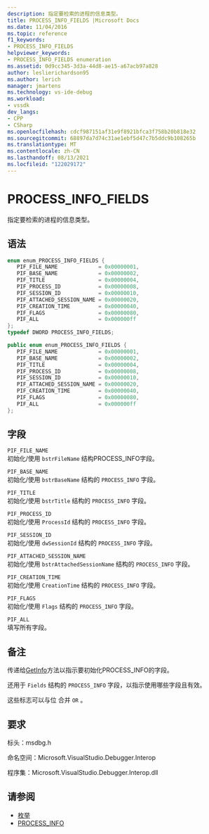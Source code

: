 ```yaml
---
description: 指定要检索的进程的信息类型。
title: PROCESS_INFO_FIELDS |Microsoft Docs
ms.date: 11/04/2016
ms.topic: reference
f1_keywords:
- PROCESS_INFO_FIELDS
helpviewer_keywords:
- PROCESS_INFO_FIELDS enumeration
ms.assetid: 0d9cc345-3d3a-44d8-ae15-a67acb97a828
author: leslierichardson95
ms.author: lerich
manager: jmartens
ms.technology: vs-ide-debug
ms.workload:
- vssdk
dev_langs:
- CPP
- CSharp
ms.openlocfilehash: cdcf987151af31e9f8921bfca3f758b20b818e32
ms.sourcegitcommit: 68897da7d74c31ae1ebf5d47c7b5ddc9b108265b
ms.translationtype: MT
ms.contentlocale: zh-CN
ms.lasthandoff: 08/13/2021
ms.locfileid: "122029172"
---
```

# <a name="process_info_fields"></a>PROCESS_INFO_FIELDS
指定要检索的进程的信息类型。

## <a name="syntax"></a>语法

```cpp
enum enum_PROCESS_INFO_FIELDS { 
   PIF_FILE_NAME             = 0x00000001,
   PIF_BASE_NAME             = 0x00000002,
   PIF_TITLE                 = 0x00000004,
   PIF_PROCESS_ID            = 0x00000008,
   PIF_SESSION_ID            = 0x00000010,
   PIF_ATTACHED_SESSION_NAME = 0x00000020,
   PIF_CREATION_TIME         = 0x00000040,
   PIF_FLAGS                 = 0x00000080,
   PIF_ALL                   = 0x000000ff
};
typedef DWORD PROCESS_INFO_FIELDS;
```

```csharp
public enum enum_PROCESS_INFO_FIELDS { 
   PIF_FILE_NAME             = 0x00000001,
   PIF_BASE_NAME             = 0x00000002,
   PIF_TITLE                 = 0x00000004,
   PIF_PROCESS_ID            = 0x00000008,
   PIF_SESSION_ID            = 0x00000010,
   PIF_ATTACHED_SESSION_NAME = 0x00000020,
   PIF_CREATION_TIME         = 0x00000040,
   PIF_FLAGS                 = 0x00000080,
   PIF_ALL                   = 0x000000ff
};
```

## <a name="fields"></a>字段
 `PIF_FILE_NAME`\
 初始化/使用 `bstrFileName` 结构PROCESS_INFO字段。 [](../../../extensibility/debugger/reference/process-info.md)

 `PIF_BASE_NAME`\
 初始化/使用 `bstrBaseName` 结构的 `PROCESS_INFO` 字段。

 `PIF_TITLE`\
 初始化/使用 `bstrTitle` 结构的 `PROCESS_INFO` 字段。

 `PIF_PROCESS_ID`\
 初始化/使用 `ProcessId` 结构的 `PROCESS_INFO` 字段。

 `PIF_SESSION_ID`\
 初始化/使用 `dwSessionId` 结构的 `PROCESS_INFO` 字段。

 `PIF_ATTACHED_SESSION_NAME`\
 初始化/使用 `bstrAttachedSessionName` 结构的 `PROCESS_INFO` 字段。

 `PIF_CREATION_TIME`\
 初始化/使用 `CreationTime` 结构的 `PROCESS_INFO` 字段。

 `PIF_FLAGS`\
 初始化/使用 `Flags` 结构的 `PROCESS_INFO` 字段。

 `PIF_ALL`\
 填写所有字段。

## <a name="remarks"></a>备注
 传递给[GetInfo](../../../extensibility/debugger/reference/idebugprocess2-getinfo.md)方法以指示要初始化PROCESS_INFO的[](../../../extensibility/debugger/reference/process-info.md)字段。

 还用于 `Fields` 结构的 `PROCESS_INFO` 字段，以指示使用哪些字段且有效。

 这些标志可以与位 合并 `OR` 。

## <a name="requirements"></a>要求
 标头：msdbg.h

 命名空间：Microsoft.VisualStudio.Debugger.Interop

 程序集：Microsoft.VisualStudio.Debugger.Interop.dll

## <a name="see-also"></a>请参阅
- [枚举](../../../extensibility/debugger/reference/enumerations-visual-studio-debugging.md)
- [PROCESS_INFO](../../../extensibility/debugger/reference/process-info.md)
